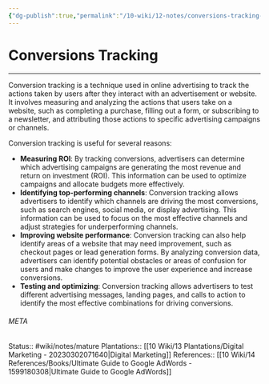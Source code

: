```yaml
---
{"dg-publish":true,"permalink":"/10-wiki/12-notes/conversions-tracking-20230309074926/"}
---
```


# Conversions Tracking
---
Conversion tracking is a technique used in online advertising to track the actions taken by users after they interact with an advertisement or website. It involves measuring and analyzing the actions that users take on a website, such as completing a purchase, filling out a form, or subscribing to a newsletter, and attributing those actions to specific advertising campaigns or channels.

Conversion tracking is useful for several reasons:
- **Measuring ROI**: By tracking conversions, advertisers can determine which advertising campaigns are generating the most revenue and return on investment (ROI). This information can be used to optimize campaigns and allocate budgets more effectively.
- **Identifying top-performing channels**: Conversion tracking allows advertisers to identify which channels are driving the most conversions, such as search engines, social media, or display advertising. This information can be used to focus on the most effective channels and adjust strategies for underperforming channels.
- **Improving website performance**: Conversion tracking can also help identify areas of a website that may need improvement, such as checkout pages or lead generation forms. By analyzing conversion data, advertisers can identify potential obstacles or areas of confusion for users and make changes to improve the user experience and increase conversions.
- **Testing and optimizing**: Conversion tracking allows advertisers to test different advertising messages, landing pages, and calls to action to identify the most effective combinations for driving conversions.



###### META
Status:: #wiki/notes/mature 
Plantations:: [[10 Wiki/13 Plantations/Digital Marketing - 20230302071640\|Digital Marketing]]
References:: [[10 Wiki/14 References/Books/Ultimate Guide to Google AdWords - 1599180308\|Ultimate Guide to Google AdWords]]
